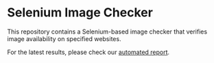 # Selenium Image Checker

This repository contains a Selenium-based image checker that verifies image availability on specified websites.

For the latest results, please check our [automated report](https://yourusername.github.io/selenium-image-checker/).